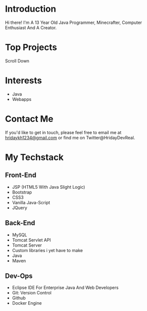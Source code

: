 
# Introduction
Hi there! I'm A 13 Year Old Java Programmer, Minecrafter, Computer Enthusiast And A Creator.

# Top Projects
Scroll Down

# Interests
- Java
- Webapps

# Contact Me
If you'd like to get in touch, please feel free to email me at hridaykh1234@gmail.com or find me on Twitter@HridayDevReal. 

# My Techstack

## Front-End
- JSP (HTML5 With Java Slight Logic)
- Bootstrap
- CSS3
- Vanilla Java-Script
- JQuery

## Back-End
- MySQL
- Tomcat Servlet API
- Tomcat Server
- Custom libraries i yet have to make
- Java
- Maven

## Dev-Ops
- Eclipse IDE For Enterprise Java And Web Developers
- Git: Version Control
- Github
- Docker Engine
